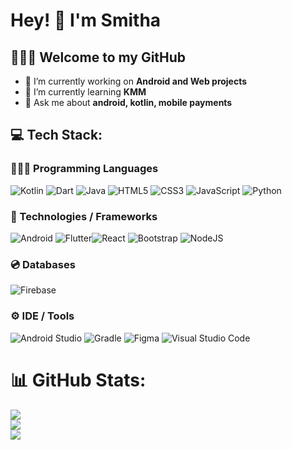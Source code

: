 # Hey! 👋 I'm Smitha
## 👩🏻‍💻 Welcome to my GitHub

- 🔭 I’m currently working on **Android and Web projects**
- 🌱 I’m currently learning **KMM**
- 💬 Ask me about **android, kotlin, mobile payments**

## 💻 Tech Stack:
### 👩🏻‍💻 Programming Languages
![Kotlin](https://img.shields.io/badge/kotlin-%237F52FF.svg?style=for-the-badge&logo=kotlin&logoColor=white) ![Dart](https://img.shields.io/badge/dart-%230175C2.svg?style=for-the-badge&logo=dart&logoColor=white) ![Java](https://img.shields.io/badge/java-%23ED8B00.svg?style=for-the-badge&logo=openjdk&logoColor=white) ![HTML5](https://img.shields.io/badge/html5-%23E34F26.svg?style=for-the-badge&logo=html5&logoColor=white) ![CSS3](https://img.shields.io/badge/css3-%231572B6.svg?style=for-the-badge&logo=css3&logoColor=white) ![JavaScript](https://img.shields.io/badge/javascript-%23323330.svg?style=for-the-badge&logo=javascript&logoColor=%23F7DF1E) ![Python](https://img.shields.io/badge/python-3670A0?style=for-the-badge&logo=python&logoColor=ffdd54)
### 📱 Technologies / Frameworks
![Android](https://img.shields.io/badge/Android-3DDC84?style=for-the-badge&logo=android&logoColor=white) ![Flutter](https://img.shields.io/badge/Flutter-%2302569B.svg?style=for-the-badge&logo=Flutter&logoColor=white)![React](https://img.shields.io/badge/react-%2320232a.svg?style=for-the-badge&logo=react&logoColor=%2361DAFB) ![Bootstrap](https://img.shields.io/badge/bootstrap-%23563D7C.svg?style=for-the-badge&logo=bootstrap&logoColor=white) ![NodeJS](https://img.shields.io/badge/node.js-6DA55F?style=for-the-badge&logo=node.js&logoColor=white) 
### 💿 Databases 
![Firebase](https://img.shields.io/badge/Firebase-039BE5?style=for-the-badge&logo=Firebase&logoColor=white) 
### ⚙️  IDE / Tools 
![Android Studio](https://img.shields.io/badge/Android%20Studio-3DDC84.svg?style=for-the-badge&logo=android-studio&logoColor=white) ![Gradle](https://img.shields.io/badge/Gradle-02303A.svg?style=for-the-badge&logo=Gradle&logoColor=white) ![Figma](https://img.shields.io/badge/figma-%23F24E1E.svg?style=for-the-badge&logo=figma&logoColor=white)
 ![Visual Studio Code](https://img.shields.io/badge/Visual%20Studio%20Code-0078d7.svg?style=for-the-badge&logo=visual-studio-code&logoColor=white)

# 📊 GitHub Stats:
![](https://github-readme-stats.vercel.app/api?username=smitha-nandish&theme=dark&hide_border=false&include_all_commits=false&count_private=false)<br/>
![](https://github-readme-streak-stats.herokuapp.com/?user=smitha-nandish&theme=dark&hide_border=false)<br/>
![](https://github-readme-stats.vercel.app/api/top-langs/?username=smitha-nandish&theme=dark&hide_border=false&include_all_commits=false&count_private=false&layout=compact)

